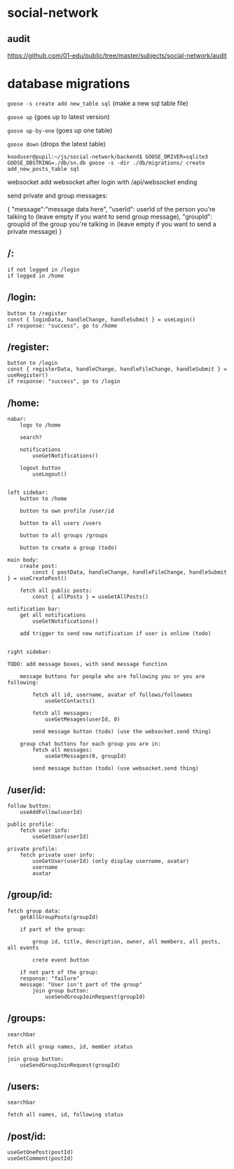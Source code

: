 # social-network

## audit
https://github.com/01-edu/public/tree/master/subjects/social-network/audit

# database migrations

``goose -s create add new_table sql`` (make a new sql table file)

``goose up`` (goes up to latest version)

``goose up-by-one`` (goes up one table)

``goose down`` (drops the latest table)

``kooduser@pupil:~/js/social-network/backend$ GOOSE_DRIVER=sqlite3 GOOSE_DBSTRING=./db/sn.db goose -s -dir ./db/migrations/ create add_new_posts_table sql``


websocket
add websocket after login with /api/websocket ending

send private and group messages:

{
    "message":"message data here",
    "userId": userId of the person you're talking to (leave empty if you want to send group message),
    "groupId": groupId of the group you're talking in (leave empty if you want to send a private message)
}


## /:
    if not logged in /login
    if logged in /home

## /login:
    button to /register
    const { loginData, handleChange, handleSubmit } = useLogin()
    if response: "success", go to /home

## /register:
    button to /login
    const { registerData, handleChange, handleFileChange, handleSubmit } = useRegister()
    if response: "success", go to /login

## /home:
    nabar:
        logo to /home

        search?

        notifications
            useGetNotifications() 

        logout button
            useLogout()


    left sidebar:
        button to /home

        button to own profile /user/id

        button to all users /users

        button to all groups /groups

        button to create a group (todo)

    main body:
        create post: 
            const { postData, handleChange, handleFileChange, handleSubmit } = useCreatePost()
            
        fetch all public posts:
            const { allPosts } = useGetAllPosts()
        
    notification bar:
        get all notifications
            useGetNotifications()

        add trigger to send new notification if user is online (todo)


    right sidebar:

    TODO: add message boxes, with send message function

        message buttons for people who are following you or you are following:

            fetch all id, username, avatar of follows/followees
                useGetContacts()

            fetch all messages:
                useGetMesages(userId, 0) 

            send message button (todo) (use the websocket.send thing)

        group chat buttons for each group you are in:
            fetch all messages:
                useGetMessages(0, groupId)

            send message button (todo) (use websocket.send thing)


## /user/id:
    follow button:
        useAddFollow(userId)

    public profile:
        fetch user info:
            useGetUser(userId)

    private profile: 
        fetch private user info:
            useGetUser(userId) (only display username, avatar)
            username
            avatar


## /group/id:
    fetch group data: 
        getAllGroupPosts(groupId)

        if part of the group:

            group id, title, description, owner, all members, all posts, all events

            crete event button

        if not part of the group:
        response: "failure"
        message: "User isn't part of the group"
            join group button:
                useSendGroupJoinRequest(groupId)


## /groups:
    searchbar

    fetch all group names, id, member status
    
    join group button:
        useSendGroupJoinRequest(groupId)


## /users:
    searchbar

    fetch all names, id, following status



## /post/id:
    useGetOnePost(postId)
    useGetComment(postId)



